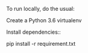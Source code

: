 To run locally, do the usual:

Create a Python 3.6 virtualenv

Install dependencies::

pip install -r requirement.txt
